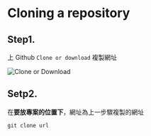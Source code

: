 # Cloning a repository
## Step1.
上 Github `Clone or download` 複製網址

![Clone or Download](https://imgur.com/RaqU4Oj.png)
## Setp2.
在**要放專案的位置下**，網址為上一步驟複製的網址
```shell=
git clone url
```